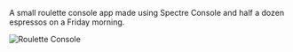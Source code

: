 A small roulette console app made using Spectre Console and half a dozen espressos on a Friday morning. 

![Roulette Console](https://github.com/user-attachments/assets/ae831792-a364-44ca-838d-ec0424cd850a)
